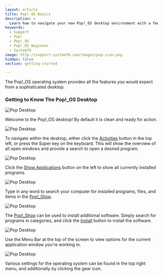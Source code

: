 ```yaml
---
layout: article
title: Pop!_OS Basics
description: >
  Learn how to navigate your new Pop!_OS desktop environment with a few easy tips.
keywords:
  - Support
  - Pop!
  - Pop!_OS
  - Pop!_OS Beginner
  - System76
image: http://support.system76.com/images/pop-icon.png
hidden: false
section: getting-started

---
```


The Pop!_OS operating system provides all the features you would expect from a sophisticated desktop.

### Getting to Know The Pop!_OS Desktop

![Pop Desktop](/images/pop-basics/pop-desktop.png)

Welcome to the Pop!_OS desktop!  By default it is clean and ready for action.

![Pop Desktop](/images/pop-basics/activities-view.png)

To navigate within the desktop, either click the <u>Activities</u> button in the top left, or press the Super key on the keyboard.  This will show the overview of all open windows and provide a search to open a desired program.

![Pop Desktop](/images/pop-basics/show-applications.png)

Click the <u>Show Applications</u> button on the left to show all currently installed programs.

![Pop Desktop](/images/pop-basics/search.png)

Type in any word to search your computer for installed programs, files, and items in the <u>Pop!_Shop</u>.

![Pop Desktop](/images/pop-basics/pop-shop.png)

The <u>Pop!_Shop</u> can be used to install additional software.  Simply search for programs in categories, and click the <u>Install</u> button to install the software.

![Pop Desktop](/images/pop-basics/pop-menu.png)

Use the Menu Bar at the top of the screen to view options for the current application window you're working in.

![Pop Desktop](/images/pop-basics/pop-settings.png)

Various settings for the operating system can be found in the top right menu, and additionally by clicking the gear icon.


